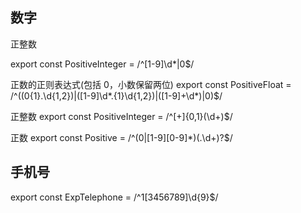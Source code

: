## 数字

正整数

export const PositiveInteger = /^[1-9]\d\*|0$/

正数的正则表达式(包括 0，小数保留两位)
export const PositiveFloat = /^((0{1}\.\d{1,2})|([1-9]\d*\.{1}\d{1,2})|([1-9]+\d*)|0)$/

正整数
export const PositiveInteger = /^[+]{0,1}(\d+)$/

正数
export const Positive = /^(0|[1-9][0-9]\*)(\.\d+)?$/

## 手机号

export const ExpTelephone = /^1[3456789]\d{9}$/
